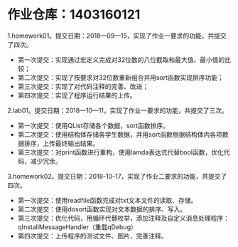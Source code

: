 # 作业仓库：1403160121
1.homework01。提交日期：2018—09—15，实现了作业一要求的功能，共提交了四次。
+ 第一次提交：实现通过宏定义完成对32位数的八位截取和最大值、最小值的比较；
+ 第二次提交：实现了按要求对32位数重新组合并用sort函数实现排序功能；
+ 第三次提交：实现了对代码注释的完善、改进；
+ 第四次提交：实现了程序运行结果的上传。

2.lab01。提交日期：2018—10—11，实现了作业一要求的功能，共提交了三次。
+ 第一次提交：使用QList存储各个数据，sort函数排序。
+ 第二次提交：使用结构体存储各学生数据，并用sort函数根据结构体内各项数据排序，上传最终输出结果。
+ 第三次提交：对print函数进行重构，使用lamda表达式代替bool函数，优化代码，减少冗余。
 
3.homework02。提交日期：2018-10-17，实现了作业二要求的功能，共提交了四次。
+ 第一次提交：使用readfile函数完成对txt文本文件的读取、存储。
+ 第二次提交：使用dosort函数实现对文本数据的排序、写入。
+ 第三次提交：优化代码，用循环代替枚举，添加注释及自定义消息处理程序：qInstallMessageHandler（重载qDebug）
+ 第四次提交：上传程序的测试文件、图片，完善注释。

